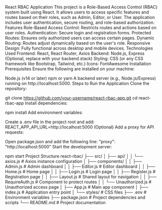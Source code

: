 React RBAC Application
This project is a Role-Based Access Control (RBAC) system built using React. It allows users to access specific features and routes based on their roles, such as Admin, Editor, or User. The application includes user authentication, secure routing, and role-based authorization.
Features
Role-Based Access Control: Restricts routes and actions based on user roles.
Authentication: Secure login and registration forms.
Protected Routes: Ensures only authorized users can access certain pages.
Dynamic Routing: Routes adjust dynamically based on the user's role.
Responsive Design: Fully functional across desktop and mobile devices.
Technologies Used
Frontend: React, React Router, Axios
Backend: Node.js, Express (Optional, replace with your backend stack)
Styling: CSS (or any CSS framework like Bootstrap, Tailwind, etc.)
Icons: FontAwesome
Installation
Prerequisites
Ensure the following are installed on your machine:

Node.js (v14 or later)
npm or yarn
A backend server (e.g., Node.js/Express) running on http://localhost:5000.
Steps to Run the Application
Clone the repository:

git clone https://github.com/your-username/react-rbac-app.git
cd react-rbac-app
Install dependencies:

npm install
Add environment variables:

Create a .env file in the project root and add:
REACT_APP_API_URL=http://localhost:5000
(Optional) Add a proxy for API requests:

Open package.json and add the following line:
"proxy": "http://localhost:5000"
Start the development server:

npm start
Project Structure
react-rbac/
├── src/
│   ├── api/
│   │   └── axios.js        # Axios instance configuration
│   ├── components/
│   │   ├── Admin.js        # Admin dashboard
│   │   ├── Editor.js       # Editor dashboard
│   │   ├── Home.js         # Home page
│   │   ├── Login.js        # Login page
│   │   ├── Register.js     # Registration page
│   │   ├── Layout.js       # Shared layout for navigation
│   │   ├── RequireAuth.js  # Component to protect routes
│   │   └── Unauthorized.js # Unauthorized access page
│   ├── App.js              # Main app component
│   ├── index.js            # Application entry point
│   └── styles/             # CSS files
├── .env                    # Environment variables
├── package.json            # Project dependencies and scripts
└── README.md               # Project documentation

